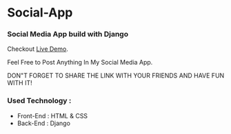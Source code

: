 # Social-App


### Social Media App build with Django 



Checkout [Live Demo](https://social-app-1.yamintawhid.repl.co/).

Feel Free to Post Anything In My Social Media App.

DON"T FORGET TO SHARE THE LINK WITH YOUR FRIENDS AND HAVE FUN WITH IT!   


### Used Technology :
* Front-End : HTML & CSS 
* Back-End :  Django 
